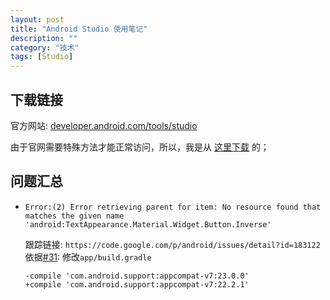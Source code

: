 ```yaml
---
layout: post
title: "Android Studio 使用笔记"
description: ""
category: "技术"
tags: [Studio]
---
```


## 下载链接

官方网站: [developer.android.com/tools/studio](http://developer.android.com/tools/studio/index.html)

由于官网需要特殊方法才能正常访问，所以，我是从 [这里下载](http://android-studio.org/) 的；

## 问题汇总

*   `Error:(2) Error retrieving parent for item: No resource found that matches the given name 'android:TextAppearance.Material.Widget.Button.Inverse'`

    跟踪链接: `https://code.google.com/p/android/issues/detail?id=183122`
    依据[#31](https://code.google.com/p/android/issues/detail?id=183122#c31): 修改`app/build.gradle`

        -compile 'com.android.support:appcompat-v7:23.0.0'
        +compile 'com.android.support:appcompat-v7:22.2.1'
